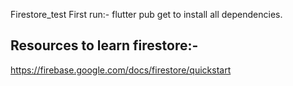 Firestore_test
First run:- 
    flutter pub get 
to install all dependencies.

## Resources to learn firestore:- 
https://firebase.google.com/docs/firestore/quickstart
